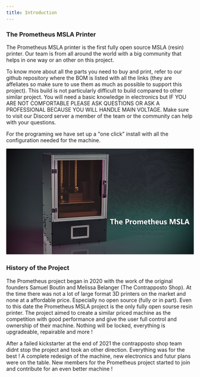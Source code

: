 ```yaml
---
title: Introduction
---
```

### The Prometheus MSLA Printer
The Prometheus MSLA printer is the first fully open source MSLA (resin) printer. Our team is from all around the world with a big community that helps in one way or an other on this project.

To know more about all the parts you need to buy and print, refer to our github repository where the BOM is listed with all the links (they are affeliates so make sure to use them as much as possible to support this project). This build is not particularly difficult to build compared to other similar project. You will need a basic knowledge in electronics but IF YOU ARE NOT COMFORTABLE PLEASE ASK QUESTIONS OR ASK A PROFESSIONAL BECAUSE YOU WILL HANDLE MAIN VOLTAGE. Make sure to visit our Discord server a member of the team or the community can help with your questions.

For the programing we have set up a "one click" install with all the configuration needed for the machine.

![Prometheus MSLA Render](./images/MainHeadRender.png)

### History of the Project
The Prometheus project began in 2020 with the work of the original founders Samuel Boutin and Melissa Belanger (The Contrapposto Shop). At the time there was not a lot of large format 3D printers on the market and none at a affordable price. Especially no open source (fully or in part). Even to this date the Prometheus MSLA project is the only fully open sourse resin printer. The project aimed to create a similar priced machine as the competition with good performance and give the user full control and ownership of their machine. Nothing will be locked, everything is upgradeable, repairable and more !

After a failed kickstarter at the end of 2021 the contrapposto shop team didnt stop the project and took an other direction. Everything was for the best ! A complete redesign of the machine, new electronics and futur plans were on the table. New members for the Prometheus project started to join and contribute for an even better machine !